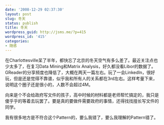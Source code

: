 ```yaml
---
date: '2008-12-29 02:37:30'
layout: post
slug: 冬天
status: publish
title: 冬天
wordpress_guid: http://jsms.me/?p=415
wordpress_id: '415'
categories:
- 随感
---
```


在Charlottesville呆了半年，都快忘了北京的冬天空气有多么差了。最近关注点也少太多了，在复习Data Mining和Matrix Analysis，好久都没看Libor的数据了。GReader的分享频度也降低了，大概在两天一篇左右。玩了一会LinkedIn，很好玩，但是还是觉得不靠谱，似乎我和所有人的关系都在3rd左右。这样考量下来，说明这个圈子还是很小的，人数不会超过4M。

向来是个不会给政府写文件的孩子，高中时候的材料都是老师帮忙搞定的，我只是傻乎乎的等着去玩罢了。要是真的要做件需要政府的事情，还得找找擅长写文件的同学。

我有很多地方是不符合这个Pattern的，要么我错了，要么我理解的Pattern错了。
